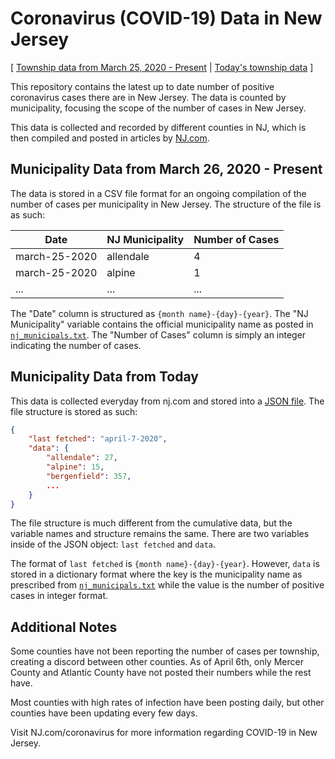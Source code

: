 # Coronavirus (COVID-19) Data in New Jersey
[
[ Township data from March 25, 2020 - Present](https://raw.githubusercontent.com/saaqebs/covid19-newjersey/master/total_nj_covid19.csv?token=AIK7VXF6BA3HPELIM7D3F4K6RVZ66)  |  [Today's township data](https://raw.githubusercontent.com/saaqebs/covid19-newjersey/master/nj_covid19_today.json?token=AIK7VXB6O7QRBWLG4FALI626RV2C4) ]

This repository contains the latest up to date number of positive coronavirus cases there are in New Jersey. The data is counted by municipality, focusing the scope of the number of cases in New Jersey.

This data is collected and recorded by different counties in NJ, which is then compiled and posted in articles by [NJ.com](https://www.nj.com/coronavirus/). 

## Municipality Data from March 26, 2020 - Present

The data is stored in a CSV file format for an ongoing compilation of the number of cases per municipality in New Jersey. The structure of the file is as such:

| Date          | NJ Municipality | Number of Cases |
|---------------|-----------------|-----------------|
| march-25-2020 | allendale       | 4               |
| march-25-2020 | alpine          | 1               |
| ...           | ...             | ...             |

The "Date" column is structured as `{month name}-{day}-{year}`. The "NJ Municipality" variable contains the official municipality name as posted in [`nj_municipals.txt`](https://raw.githubusercontent.com/saaqebs/covid19-newjersey/master/nj_municipals.txt?token=AIK7VXHWPYTHBUSHNY2GIRS6RV55Y). The "Number of Cases" column is simply an integer indicating the number of cases.

## Municipality Data from Today

This data is collected everyday from nj.com and stored into a [JSON file](https://github.com/saaqebs/covid19-newjersey/edit/master/nj_covid19_today.json). The file structure is stored as such:

```json
{
    "last fetched": "april-7-2020",
    "data": {
        "allendale": 27, 
        "alpine": 15, 
        "bergenfield": 357,
        ...
    }
}

```

The file structure is much different from the cumulative data, but the variable names and structure remains the same. There are two variables inside of the JSON object: `last fetched` and `data`. 

The format of `last fetched` is `{month name}-{day}-{year}`. However, `data` is stored in a dictionary format where the key is the municipality name as prescribed from [`nj_municipals.txt`](https://raw.githubusercontent.com/saaqebs/covid19-newjersey/master/nj_municipals.txt?token=AIK7VXHWPYTHBUSHNY2GIRS6RV55Y) while the value is the number of positive cases in integer format.

## Additional Notes

Some counties have not been reporting the number of cases per township, creating a discord between other counties. As of April 6th, only Mercer County and Atlantic County have not posted their numbers while the rest have.

Most counties with high rates of infection have been posting daily, but other counties have been updating every few days.

Visit NJ.com/coronavirus for more information regarding COVID-19 in New Jersey.